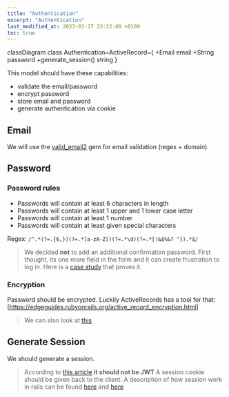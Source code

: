```yaml
---
title: "Authentication"
excerpt: "Authentication"
last_modified_at: 2023-01-17 23:22:00 +0100
toc: true
---
```

<script src="/assets/js/mermaid.min.js"></script>

<div class="mermaid">
classDiagram
  class Authentication~ActiveRecord~{
    +Email email
    +String password
    +generate_session() string
  }
</div>

This model should have these capabilities:
- validate the email/password
- encrypt password
- store email and password
- generate authentication via cookie

## Email

We will use the [valid_email2](https://github.com/micke/valid_email2) gem for email validation (regex + domain).

## Password

### Password rules

- Passwords will contain at least 6 characters in length
- Passwords will contain at least 1 upper and 1 lower case letter
- Passwords will contain at least 1 number
- Passwords will contain at least given special characters 

Regex: `/^.*(?=.{6,})(?=.*[a-zA-Z])(?=.*\d)(?=.*[!&$%&? "]).*$/`

> We decided __not__ to add an additional confirmation password.
First thought, its one more field in the form and it can create frustration to log in. 
> Here is a [case study](https://www.zuko.io/blog/should-you-use-confirm-password-on-your-forms-and-websites-case-study) that proves it.

### Encryption

Password should be encrypted.
Luckily ActiveRecords has a tool for that: [https://edgeguides.rubyonrails.org/active_record_encryption.html]
> We can also look at [this](https://api.rubyonrails.org/v6.0.3.2/classes/ActiveSupport/MessageEncryptor.html)

## Generate Session

We should generate a session.
> According to [this article](https://blog.logrocket.com/jwt-authentication-best-practices/#whyyoushouldnt) __it should not be JWT__
A session cookie should be given back to the client.
A description of how session work in rails can be found [here](https://guides.rubyonrails.org/action_controller_overview.html#session) and [here](https://guides.rubyonrails.org/security.html#what-are-sessions-questionmark)